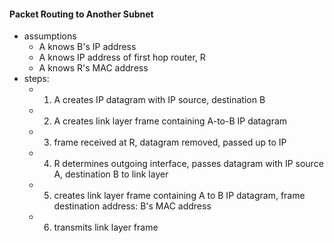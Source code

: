 #### Packet Routing to Another Subnet
- assumptions
	- A knows B's IP address
	- A knows IP address of first hop router, R
	- A knows R's MAC address
- steps:
	- 1) A creates IP datagram with IP source, destination B
	- 2) A creates link layer frame containing A-to-B IP datagram
	- 3) frame received at R, datagram removed, passed up to IP
	- 4) R determines outgoing interface, passes datagram with IP source A, destination B to link layer
	- 5) creates link layer frame containing A to B IP datagram, frame destination address: B's MAC address
	- 6) transmits link layer frame



